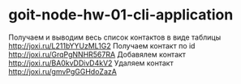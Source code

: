 # goit-node-hw-01-cli-application

Получаем и выводим весь список контактов в виде таблицы http://joxi.ru/L211bYYUzML1G2
Получаем контакт по id http://joxi.ru/GrqPgNNHR567RA
Добавялем контакт http://joxi.ru/BA0kvDDivD4kV2
Удаляем контакт http://joxi.ru/gmvPgGGHdoZazA
